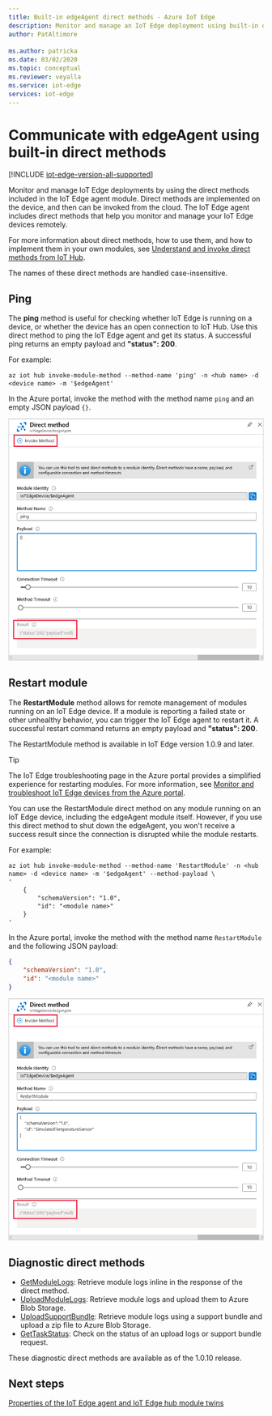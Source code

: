 ```yaml
---
title: Built-in edgeAgent direct methods - Azure IoT Edge
description: Monitor and manage an IoT Edge deployment using built-in direct methods in the IoT Edge agent runtime module
author: PatAltimore

ms.author: patricka
ms.date: 03/02/2020
ms.topic: conceptual
ms.reviewer: veyalla
ms.service: iot-edge
services: iot-edge
---
```


# Communicate with edgeAgent using built-in direct methods

[!INCLUDE [iot-edge-version-all-supported](../../includes/iot-edge-version-all-supported.md)]

Monitor and manage IoT Edge deployments by using the direct methods included in the IoT Edge agent module. Direct methods are implemented on the device, and then can be invoked from the cloud. The IoT Edge agent includes direct methods that help you monitor and manage your IoT Edge devices remotely.

For more information about direct methods, how to use them, and how to implement them in your own modules, see [Understand and invoke direct methods from IoT Hub](../iot-hub/iot-hub-devguide-direct-methods.md).

The names of these direct methods are handled case-insensitive.

## Ping

The **ping** method is useful for checking whether IoT Edge is running on a device, or whether the device has an open connection to IoT Hub. Use this direct method to ping the IoT Edge agent and get its status. A successful ping returns an empty payload and **"status": 200**.

For example:

```azurecli
az iot hub invoke-module-method --method-name 'ping' -n <hub name> -d <device name> -m '$edgeAgent'
```

In the Azure portal, invoke the method with the method name `ping` and an empty JSON payload `{}`.

![Invoke direct method 'ping' in Azure portal](./media/how-to-edgeagent-direct-method/ping-direct-method.png)

## Restart module

The **RestartModule** method allows for remote management of modules running on an IoT Edge device. If a module is reporting a failed state or other unhealthy behavior, you can trigger the IoT Edge agent to restart it. A successful restart command returns an empty payload and **"status": 200**.

The RestartModule method is available in IoT Edge version 1.0.9 and later.

>[!TIP]
>The IoT Edge troubleshooting page in the Azure portal provides a simplified experience for restarting modules. For more information, see [Monitor and troubleshoot IoT Edge devices from the Azure portal](troubleshoot-in-portal.md).

You can use the RestartModule direct method on any module running on an IoT Edge device, including the edgeAgent module itself. However, if you use this direct method to shut down the edgeAgent, you won't receive a success result since the connection is disrupted while the module restarts.

For example:

```azurecli
az iot hub invoke-module-method --method-name 'RestartModule' -n <hub name> -d <device name> -m '$edgeAgent' --method-payload \
'
    {
        "schemaVersion": "1.0",
        "id": "<module name>"
    }
'
```

In the Azure portal, invoke the method with the method name `RestartModule` and the following JSON payload:

```json
{
    "schemaVersion": "1.0",
    "id": "<module name>"
}
```

![Invoke direct method 'RestartModule' in Azure portal](./media/how-to-edgeagent-direct-method/restartmodule-direct-method.png)

## Diagnostic direct methods

* [GetModuleLogs](how-to-retrieve-iot-edge-logs.md#retrieve-module-logs): Retrieve module logs inline in the response of the direct method.
* [UploadModuleLogs](how-to-retrieve-iot-edge-logs.md#upload-module-logs): Retrieve module logs and upload them to Azure Blob Storage.
* [UploadSupportBundle](how-to-retrieve-iot-edge-logs.md#upload-support-bundle-diagnostics): Retrieve module logs using a support bundle and upload a zip file to Azure Blob Storage.
* [GetTaskStatus](how-to-retrieve-iot-edge-logs.md#get-upload-request-status): Check on the status of an upload logs or support bundle request.

These diagnostic direct methods are available as of the 1.0.10 release.

## Next steps

[Properties of the IoT Edge agent and IoT Edge hub module twins](module-edgeagent-edgehub.md)
